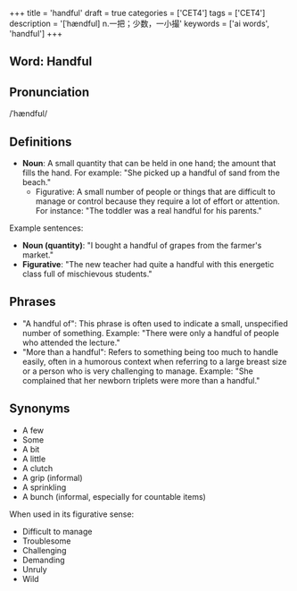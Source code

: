 +++
title = 'handful'
draft = true
categories = ['CET4']
tags = ['CET4']
description = '[ˈhændful] n.一把；少数，一小撮'
keywords = ['ai words', 'handful']
+++

## Word: Handful

## Pronunciation
/ˈhændfʊl/

## Definitions
- **Noun**: A small quantity that can be held in one hand; the amount that fills the hand. For example: "She picked up a handful of sand from the beach."
  - Figurative: A small number of people or things that are difficult to manage or control because they require a lot of effort or attention. For instance: "The toddler was a real handful for his parents."

Example sentences:
- **Noun (quantity)**: "I bought a handful of grapes from the farmer's market."
- **Figurative**: "The new teacher had quite a handful with this energetic class full of mischievous students."

## Phrases
- "A handful of": This phrase is often used to indicate a small, unspecified number of something. Example: "There were only a handful of people who attended the lecture."
- "More than a handful": Refers to something being too much to handle easily, often in a humorous context when referring to a large breast size or a person who is very challenging to manage. Example: "She complained that her newborn triplets were more than a handful."

## Synonyms
- A few
- Some
- A bit
- A little
- A clutch
- A grip (informal)
- A sprinkling
- A bunch (informal, especially for countable items)

When used in its figurative sense:
- Difficult to manage
- Troublesome
- Challenging
- Demanding
- Unruly
- Wild
